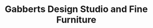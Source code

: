 ---
title: "Gabberts Design Studio and Fine Furniture"
url: /sioux-falls/gabberts-design-studio-and-fine-furniture/
shop: furniture
---